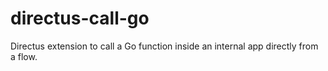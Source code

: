 # directus-call-go
Directus extension to call a Go function inside an internal app directly from a flow.
